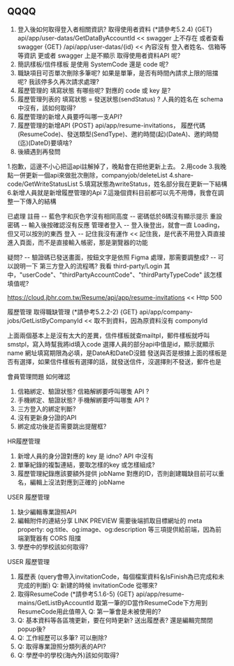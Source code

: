 ## QQQQ
1. 登入後如何取得登入者相關資訊?
   取得使用者資料 (*請參考5.2.4) {GET} api/app/user-datas/GetDataByAccountId  << swagger 上不存在
   或者查看 swagger {GET} /api/app/user-datas/{id} << 內容沒有 登入者姓名、信箱等等資訊
   更或者 swagger 上是不顯示 取得使用者資料API 呢?
2. 簡訊樣板/信件樣板 是使用 SystemCode 還是 code 呢?
3. 職缺項目可否單次刪除多筆呢? 如果是單筆，是否有時間內請求上限的阻擋呢? 我該停多久再次請求處理?
4. 履歷管理的 填寫狀態 有哪些呢? 對應的 code 或 key 是?
5. 履歷管理列表的 填寫狀態 = 發送狀態(sendStatus) ? 人員的姓名在 schema 中沒有，該如何取得?
6. 履歷管理的新增人員要呼叫哪一支API?
7. 履歷管理的新增API {POST} api/app/resume-invitations，
    履歷代碼(ResumeCode)、發送類型(SendType)、邀約時間(起)(DateA)、邀約時間(迄)(DateD)要填啥?
8. 後續遇到再發問


1.抱歉，這邊不小心把這api註解掉了，晚點會在把他更新上去。
2.用code
3.我晚點一併更新一個api來做批次刪除，companyjob/deleteList
4.share-code/GetWriteStatusList
5.填寫狀態為writeStatus，姓名部分我在更新一下結構
6.新增人員就是新增履歷管理的Api
7.這幾個資料目前都可以先不用傳，我會在調整一下傳入的結構

已處理
註冊
-- 藍色字和灰色字沒有相同高度
-- 密碼低於8碼沒有顯示提示
重設密碼
-- 輸入後按確認沒有反應
管理者登入
-- 登入後登出，就會一直 Loading，但又可以按別的東西
登入
-- 記住我沒有運作 << 記住我，是代表不用登入頁直接進入頁面，而不是直接輸入帳密，那是瀏覽器的功能


疑問?
-- 驗證碼已發送畫面，按鈕文字是依照 Figma 處理，那需要調整成?
-- 可以說明一下 第三方登入的流程嗎? 我看 third-party/Login 其中，"userCode"、"thirdPartyAccountCode"、"thirdPartyTypeCode" 該怎樣填值呢?




https://cloud.jbhr.com.tw/Resume/api/app/resume-invitations  << Http 500

履歷管理
取得職缺管理 (*請參考5.2.2-2) {GET} api/app/company-jobs/GetListByCompanyId << 取不到資料，因為原資料沒有 componyId



上面兩個基本上是沒有太大的差異，信件樣板就查mailtpl，郵件樣板就呼叫smstpl，寫入時幫我將id填入code
選擇人員的部分api中值是id，顯示就顯示name
網址填寫期限為必填，是DateA和DateD沒錯
發送與否是根據上面的樣板是否有選擇，如果信件樣板有選擇的話，就發送信件，沒選擇則不發送，郵件也是


會員管理問題 如何確認
1. 信箱綁定、驗證狀態? 信箱解綁要呼叫哪隻 API ?
2. 手機綁定、驗證狀態? 手機解綁要呼叫哪隻 API ?
3. 三方登入的綁定判斷?
4. 沒有更新身分證的API
5. 綁定成功後是否需要跳出提醒框?


HR履歷管理
1. 新增人員的身分證對應的 key 是 idno? API 中沒有
2. 單筆紀錄的複製連結，要取怎樣的key 或怎樣組成?
3. 履歷管理紀錄應該要額外提供 jobName 對應的ID，否則創建職缺目前可以重名，編輯上沒法對應到正確的 jobName

USER 履歷管理
1. 缺少編輯專業證照API
2. 編輯附件的連結分享 LINK PREVIEW 需要後端抓取目標網址的 meta property: og:title、og:image、og:description 等三項提供給前端，因為前端瀏覽器有 CORS 阻擋
3. 學歷中的學校該如何取得?

USER 履歷管理
1. 履歷表 (query會帶入invitationCode，每個檔案資料名IsFinish為已完成和未完成的判斷)
   Q: 新建的時候 invitationCode 從哪來?
2. 取得ResumeCode (*請參考5.1.6-5) {GET} api/app/resume-mains/GetListByAccountId
	取第一筆的ID當作ResumeCode下方用到ResumeCode用此值帶入
   Q: 第一筆會是未被使用的?
3. Q: 基本資料等各區塊更新，要在何時更新? 送出履歷表? 還是編輯完關閉popup後?
4. Q: 工作經歷可以多筆? 可以刪除?
5. Q: 取得專業證照分類列表的API?
6. Q: 學歷中的學校(海內外)該如何取得?
